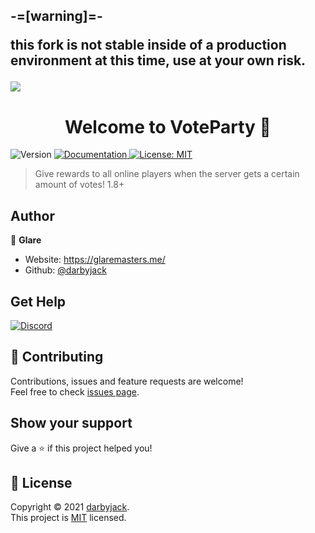<h2>
  -=[warning]=-

  this fork is not stable inside of a production environment at this time, use at your own risk.
</h2>



<img src="https://i.imgur.com/515YfKH.png">
<h1 align="center">Welcome to VoteParty 👋</h1>
<p>
  <img alt="Version" src="https://img.shields.io/badge/version-2.26-blue.svg?cacheSeconds=2592000" />
  <a href="https://wiki.helpch.at/glares-plugins/voteparty" target="_blank">
    <img alt="Documentation" src="https://img.shields.io/badge/documentation-yes-brightgreen.svg" />
  </a>
  <a href="https://github.com/darbyjack/VoteParty/blob/master/LICENSE.md" target="_blank">
    <img alt="License: MIT" src="https://img.shields.io/badge/License-MIT-yellow.svg" />
  </a>
</p>

> Give rewards to all online players when the server gets a certain amount of votes! 1.8+

## Author

👤 **Glare**

* Website: https://glaremasters.me/
* Github: [@darbyjack](https://github.com/darbyjack)

## Get Help
[![Discord](https://discordapp.com/api/guilds/164280494874165248/widget.png?style=banner2)](https://discord.gg/helpchat)

## 🤝 Contributing

Contributions, issues and feature requests are welcome!<br />Feel free to check [issues page](https://github.com/darbyjack/VoteParty/issues). 

## Show your support

Give a ⭐️ if this project helped you!

## 📝 License

Copyright © 2021 [darbyjack](https://github.com/darbyjack).<br />
This project is [MIT](https://github.com/darbyjack/VoteParty/blob/master/LICENSE.md) licensed.
